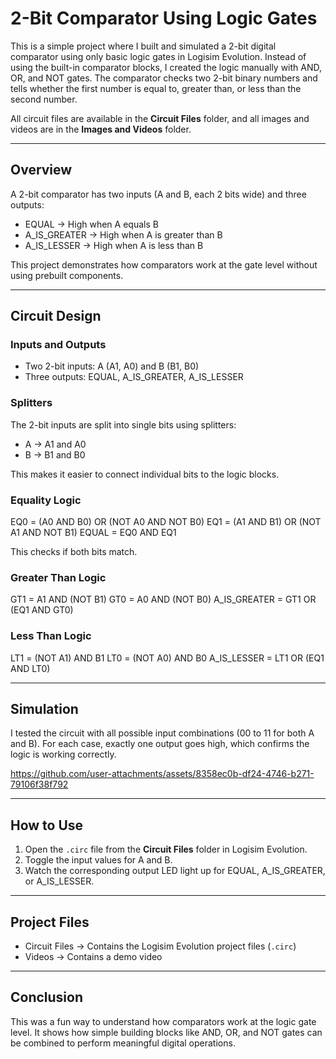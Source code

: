 # 2-Bit Comparator Using Logic Gates

This is a simple project where I built and simulated a 2-bit digital comparator using only basic logic gates in Logisim Evolution. Instead of using the built-in comparator blocks, I created the logic manually with AND, OR, and NOT gates. The comparator checks two 2-bit binary numbers and tells whether the first number is equal to, greater than, or less than the second number.

All circuit files are available in the **Circuit Files** folder, and all images and videos are in the **Images and Videos** folder.

---

## Overview

A 2-bit comparator has two inputs (A and B, each 2 bits wide) and three outputs:
- EQUAL → High when A equals B
- A_IS_GREATER → High when A is greater than B
- A_IS_LESSER → High when A is less than B

This project demonstrates how comparators work at the gate level without using prebuilt components.

---

## Circuit Design

### Inputs and Outputs
- Two 2-bit inputs: A (A1, A0) and B (B1, B0)  
- Three outputs: EQUAL, A_IS_GREATER, A_IS_LESSER  

### Splitters
The 2-bit inputs are split into single bits using splitters:
- A → A1 and A0
- B → B1 and B0

This makes it easier to connect individual bits to the logic blocks.

### Equality Logic
EQ0 = (A0 AND B0) OR (NOT A0 AND NOT B0)
EQ1 = (A1 AND B1) OR (NOT A1 AND NOT B1)
EQUAL = EQ0 AND EQ1

This checks if both bits match.

### Greater Than Logic
GT1 = A1 AND (NOT B1)
GT0 = A0 AND (NOT B0)
A_IS_GREATER = GT1 OR (EQ1 AND GT0)


### Less Than Logic
LT1 = (NOT A1) AND B1
LT0 = (NOT A0) AND B0
A_IS_LESSER = LT1 OR (EQ1 AND LT0)


---

## Simulation

I tested the circuit with all possible input combinations (00 to 11 for both A and B). For each case, exactly one output goes high, which confirms the logic is working correctly.

https://github.com/user-attachments/assets/8358ec0b-df24-4746-b271-79106f38f792



---

## How to Use

1. Open the `.circ` file from the **Circuit Files** folder in Logisim Evolution.
2. Toggle the input values for A and B.
3. Watch the corresponding output LED light up for EQUAL, A_IS_GREATER, or A_IS_LESSER.

---

## Project Files

- Circuit Files → Contains the Logisim Evolution project files (`.circ`)
- Videos → Contains a demo video

---

## Conclusion

This was a fun way to understand how comparators work at the logic gate level. It shows how simple building blocks like AND, OR, and NOT gates can be combined to perform meaningful digital operations.

